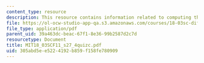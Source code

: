 ```yaml
---
content_type: resource
description: This resource contains information related to computing the laplace transform.
file: https://ol-ocw-studio-app-qa.s3.amazonaws.com/courses/18-03sc-differential-equations-fall-2011/305abd5ee5224192b859f158fe780909_MIT18_03SCF11_s27_4quizc.pdf
file_type: application/pdf
parent_uid: 39a463dc-beac-67f1-8e36-99b2587d2c7d
resourcetype: Document
title: MIT18_03SCF11_s27_4quizc.pdf
uid: 305abd5e-e522-4192-b859-f158fe780909
---
```

